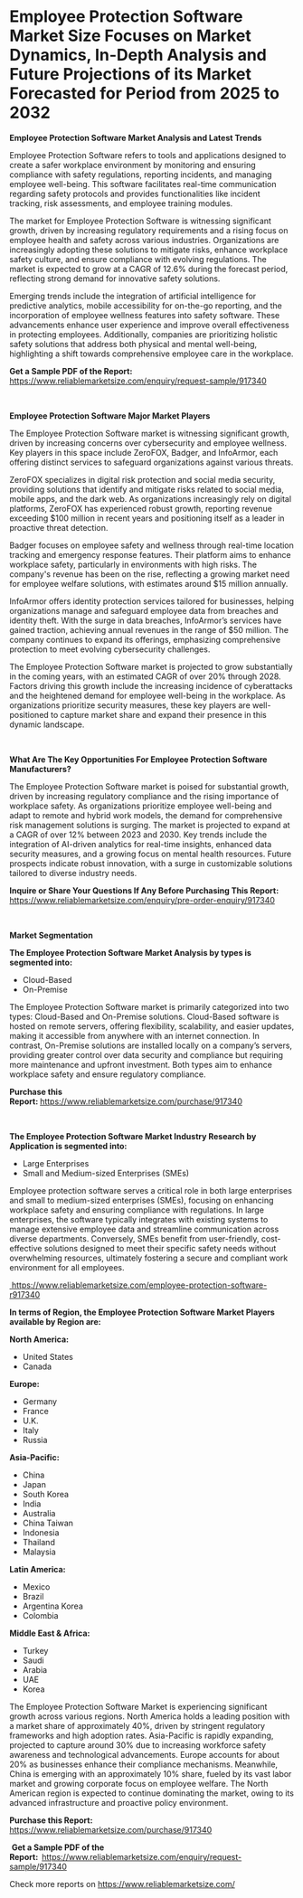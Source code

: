 <p><h1>Employee Protection Software Market Size Focuses on Market Dynamics, In-Depth Analysis and Future Projections of its Market Forecasted for Period from 2025 to 2032</h1></p><p><strong>Employee Protection Software Market Analysis and Latest Trends</strong></p>
<p><p>Employee Protection Software refers to tools and applications designed to create a safer workplace environment by monitoring and ensuring compliance with safety regulations, reporting incidents, and managing employee well-being. This software facilitates real-time communication regarding safety protocols and provides functionalities like incident tracking, risk assessments, and employee training modules.</p><p>The market for Employee Protection Software is witnessing significant growth, driven by increasing regulatory requirements and a rising focus on employee health and safety across various industries. Organizations are increasingly adopting these solutions to mitigate risks, enhance workplace safety culture, and ensure compliance with evolving regulations. The market is expected to grow at a CAGR of 12.6% during the forecast period, reflecting strong demand for innovative safety solutions.</p><p>Emerging trends include the integration of artificial intelligence for predictive analytics, mobile accessibility for on-the-go reporting, and the incorporation of employee wellness features into safety software. These advancements enhance user experience and improve overall effectiveness in protecting employees. Additionally, companies are prioritizing holistic safety solutions that address both physical and mental well-being, highlighting a shift towards comprehensive employee care in the workplace.</p></p>
<p><strong>Get a Sample PDF of the Report:&nbsp;</strong> <a href="https://www.reliablemarketsize.com/enquiry/request-sample/917340?utm_campaign=2292&utm_medium=2&utm_source=Github&utm_content=ia&utm_term=07032025&utm_id=employee-protection-software">https://www.reliablemarketsize.com/enquiry/request-sample/917340</a></p>
<p>&nbsp;</p>
<p><strong>Employee Protection Software Major Market Players</strong></p>
<p><p>The Employee Protection Software market is witnessing significant growth, driven by increasing concerns over cybersecurity and employee wellness. Key players in this space include ZeroFOX, Badger, and InfoArmor, each offering distinct services to safeguard organizations against various threats.</p><p>ZeroFOX specializes in digital risk protection and social media security, providing solutions that identify and mitigate risks related to social media, mobile apps, and the dark web. As organizations increasingly rely on digital platforms, ZeroFOX has experienced robust growth, reporting revenue exceeding $100 million in recent years and positioning itself as a leader in proactive threat detection.</p><p>Badger focuses on employee safety and wellness through real-time location tracking and emergency response features. Their platform aims to enhance workplace safety, particularly in environments with high risks. The company's revenue has been on the rise, reflecting a growing market need for employee welfare solutions, with estimates around $15 million annually.</p><p>InfoArmor offers identity protection services tailored for businesses, helping organizations manage and safeguard employee data from breaches and identity theft. With the surge in data breaches, InfoArmor’s services have gained traction, achieving annual revenues in the range of $50 million. The company continues to expand its offerings, emphasizing comprehensive protection to meet evolving cybersecurity challenges.</p><p>The Employee Protection Software market is projected to grow substantially in the coming years, with an estimated CAGR of over 20% through 2028. Factors driving this growth include the increasing incidence of cyberattacks and the heightened demand for employee well-being in the workplace. As organizations prioritize security measures, these key players are well-positioned to capture market share and expand their presence in this dynamic landscape.</p></p>
<p>&nbsp;</p>
<p><strong>What Are The Key Opportunities For Employee Protection Software Manufacturers?</strong></p>
<p><p>The Employee Protection Software market is poised for substantial growth, driven by increasing regulatory compliance and the rising importance of workplace safety. As organizations prioritize employee well-being and adapt to remote and hybrid work models, the demand for comprehensive risk management solutions is surging. The market is projected to expand at a CAGR of over 12% between 2023 and 2030. Key trends include the integration of AI-driven analytics for real-time insights, enhanced data security measures, and a growing focus on mental health resources. Future prospects indicate robust innovation, with a surge in customizable solutions tailored to diverse industry needs.</p></p>
<p><strong>Inquire or Share Your Questions If Any Before Purchasing This Report:</strong> <a href="https://www.reliablemarketsize.com/enquiry/pre-order-enquiry/917340?utm_campaign=2292&utm_medium=2&utm_source=Github&utm_content=ia&utm_term=07032025&utm_id=employee-protection-software">https://www.reliablemarketsize.com/enquiry/pre-order-enquiry/917340</a></p>
<p>&nbsp;</p>
<p><strong>Market Segmentation</strong></p>
<p><strong>The Employee Protection Software Market Analysis by types is segmented into:</strong></p>
<p><ul><li>Cloud-Based</li><li>On-Premise</li></ul></p>
<p><p>The Employee Protection Software market is primarily categorized into two types: Cloud-Based and On-Premise solutions. Cloud-Based software is hosted on remote servers, offering flexibility, scalability, and easier updates, making it accessible from anywhere with an internet connection. In contrast, On-Premise solutions are installed locally on a company’s servers, providing greater control over data security and compliance but requiring more maintenance and upfront investment. Both types aim to enhance workplace safety and ensure regulatory compliance.</p></p>
<p><strong>Purchase this Report:&nbsp;</strong><a href="https://www.reliablemarketsize.com/purchase/917340?utm_campaign=2292&utm_medium=2&utm_source=Github&utm_content=ia&utm_term=07032025&utm_id=employee-protection-software">https://www.reliablemarketsize.com/purchase/917340</a></p>
<p>&nbsp;</p>
<p><strong>The Employee Protection Software Market Industry Research by Application is segmented into:</strong></p>
<p><ul><li>Large Enterprises</li><li>Small and Medium-sized Enterprises (SMEs)</li></ul></p>
<p><p>Employee protection software serves a critical role in both large enterprises and small to medium-sized enterprises (SMEs), focusing on enhancing workplace safety and ensuring compliance with regulations. In large enterprises, the software typically integrates with existing systems to manage extensive employee data and streamline communication across diverse departments. Conversely, SMEs benefit from user-friendly, cost-effective solutions designed to meet their specific safety needs without overwhelming resources, ultimately fostering a secure and compliant work environment for all employees.</p></p>
<p><a href="https://www.reliablemarketsize.com/employee-protection-software-r917340?utm_campaign=2292&utm_medium=2&utm_source=Github&utm_content=ia&utm_term=07032025&utm_id=employee-protection-software">&nbsp;https://www.reliablemarketsize.com/employee-protection-software-r917340</a></p>
<p><strong>In terms of Region, the Employee Protection Software Market Players available by Region are:</strong></p>
<p>
    <p> <strong> North America: </strong>
        <ul>
            <li>United States</li>
            <li>Canada</li>
        </ul>
        </p> 
    <p> <strong> Europe: </strong>
        <ul>
            <li>Germany</li>
            <li>France</li>
            <li>U.K.</li>
            <li>Italy</li>
            <li>Russia</li>
        </ul>
        </p> 
    <p> <strong> Asia-Pacific: </strong>
        <ul>
            <li>China</li>
            <li>Japan</li>
            <li>South Korea</li>
            <li>India</li>
            <li>Australia</li>
            <li>China Taiwan</li>
            <li>Indonesia</li>
            <li>Thailand</li>
            <li>Malaysia</li>
        </ul>
        </p> 
    <p> <strong> Latin America: </strong>
        <ul>
            <li>Mexico</li>
            <li>Brazil</li>
            <li>Argentina Korea</li>
            <li>Colombia</li>
        </ul>
        </p> 
    <p> <strong> Middle East & Africa: </strong>
        <ul>
            <li>Turkey</li>
            <li>Saudi</li>
            <li>Arabia</li>
            <li>UAE</li>
            <li>Korea</li>
        </ul>
    </p>
    </p>
<p><p>The Employee Protection Software Market is experiencing significant growth across various regions. North America holds a leading position with a market share of approximately 40%, driven by stringent regulatory frameworks and high adoption rates. Asia-Pacific is rapidly expanding, projected to capture around 30% due to increasing workforce safety awareness and technological advancements. Europe accounts for about 20% as businesses enhance their compliance mechanisms. Meanwhile, China is emerging with an approximately 10% share, fueled by its vast labor market and growing corporate focus on employee welfare. The North American region is expected to continue dominating the market, owing to its advanced infrastructure and proactive policy environment.</p></p>
<p><strong>Purchase this Report: </strong><a href="https://www.reliablemarketsize.com/purchase/917340?utm_campaign=2292&utm_medium=2&utm_source=Github&utm_content=ia&utm_term=07032025&utm_id=employee-protection-software">https://www.reliablemarketsize.com/purchase/917340</a></p>
<p>&nbsp;<strong>Get a Sample PDF of the Report:&nbsp;&nbsp;</strong><a href="https://www.reliablemarketsize.com/enquiry/request-sample/917340?utm_campaign=2292&utm_medium=2&utm_source=Github&utm_content=ia&utm_term=07032025&utm_id=employee-protection-software">https://www.reliablemarketsize.com/enquiry/request-sample/917340</a></p>
<p><strong></strong></p>
<p>Check more reports on <a href="https://www.reliablemarketsize.com/?utm_campaign=2292&utm_medium=2&utm_source=Github&utm_content=ia&utm_term=07032025&utm_id=employee-protection-software">https://www.reliablemarketsize.com/</a></p>